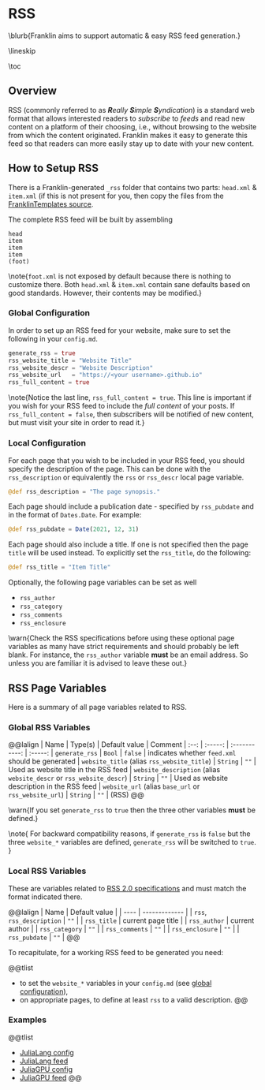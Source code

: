 <!--
reviewed: 20/11/21
-->

# RSS

\blurb{Franklin aims to support automatic & easy RSS feed generation.}

\lineskip

\toc

## Overview

RSS (commonly referred to as _**R**eally **S**imple **S**yndication_) is a
standard web format that allows interested readers to _subscribe_ to _feeds_ and
read new content on a platform of their choosing, i.e., without browsing to the
website from which the content originated. Franklin makes it easy to generate
this feed so that readers can more easily stay up to date with your new content.

## How to Setup RSS

There is a Franklin-generated `_rss` folder that contains two parts: `head.xml`
& `item.xml` (if this is not present for you, then copy the files from the
[FranklinTemplates source](https://github.com/tlienart/FranklinTemplates.jl/tree/master/src/templates/common/_rss).

The complete RSS feed will be built by assembling

```plaintext
head
item
item
item
(foot)
```

\note{`foot.xml` is not exposed by default because there is nothing to customize
there. Both `head.xml` & `item.xml` contain sane defaults based on good
standards. However, their contents may be modified.}

### Global Configuration

In order to set up an RSS feed for your website, make sure to set the following
in your `config.md`.

```julia
generate_rss = true
rss_website_title = "Website Title"
rss_website_descr = "Website Description"
rss_website_url   = "https://<your username>.github.io"
rss_full_content = true
```

\note{Notice the last line, `rss_full_content = true`. This line is important if
you wish for your RSS feed to include the _full content_ of your posts. If
`rss_full_content = false`, then subscribers will be notified of new content,
but must visit your site in order to read it.}

### Local Configuration

For each page that you wish to be included in your RSS feed, you should specify
the description of the page. This can be done with the `rss_description` or
equivalently the `rss` or `rss_descr` local page variable.

```julia
@def rss_description = "The page synopsis."
```

Each page should include a publication date - specified by `rss_pubdate` and in
the format of `Dates.Date`. For example:

```julia
@def rss_pubdate = Date(2021, 12, 31)
```

Each page should also include a title. If one is not specified then the page
`title` will be used instead. To explicitly set the `rss_title`, do the
following:

```julia
@def rss_title = "Item Title"
```

Optionally, the following page variables can be set as well

- `rss_author`
- `rss_category`
- `rss_comments`
- `rss_enclosure`

\warn{Check the RSS specifications before using these optional page variables as
many have strict requirements and should probably be left blank. For instance, 
the `rss_author` variable **must** be an email address. So unless you are
familiar it is advised to leave these out.}

## RSS Page Variables

Here is a summary of all page variables related to RSS.

### Global RSS Variables

@@lalign
| Name | Type(s) | Default value | Comment
| :--: | :-----: | :-----------: | :-----:
| `generate_rss` | `Bool` | `false` | indicates whether `feed.xml` should be generated
| `website_title` (alias `rss_website_title`) | `String` | `""` | Used as website title in the RSS feed
| `website_description` (alias `website_descr` or `rss_website_descr`) | `String` | `""` | Used as website description in the RSS feed
| `website_url` (alias `base_url` or `rss_website_url`) | `String` | `""` | (RSS)
@@

\warn{If you set `generate_rss` to `true` then the three other variables **must** be defined.}

\note{
  For backward compatibility reasons, if `generate_rss` is `false` but the three `website_*` variables are defined, `generate_rss` will be switched to `true`.
}

### Local RSS Variables

These are variables related to [RSS 2.0 specifications](https://cyber.harvard.edu/rss/rss.html)  and must match the format indicated there.

@@lalign
| Name | Default value |
| ---- | ------------- |
| `rss`, `rss_description` | `""` |
| `rss_title` | current page title |
| `rss_author` | current author |
| `rss_category` | `""` |
| `rss_comments` | `""` |
| `rss_enclosure` | `""` |
| `rss_pubdate`   | `""` |
@@

To recapitulate, for a working RSS feed to be generated you need:

@@tlist
- to set the `website_*` variables in your  `config.md` (see [global configuration](#global_configuration)),
- on appropriate pages, to define at least `rss` to a valid description.
@@

### Examples

@@tlist
- [JuliaLang config](https://raw.githubusercontent.com/JuliaLang/www.julialang.org/main/config.md)
- [JuliaLang feed](https://julialang.org/feed.xml) 
- [JuliaGPU config](https://github.com/JuliaGPU/juliagpu.org/blob/master/config.md)
- [JuliaGPU feed](https://juliagpu.org/post/index.xml)
@@
